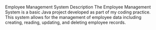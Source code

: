 Employee Management System
Description
The Employee Management System is a basic Java project developed as part of my coding practice. This system allows for the management of employee data including creating, reading, updating, and deleting employee records.
